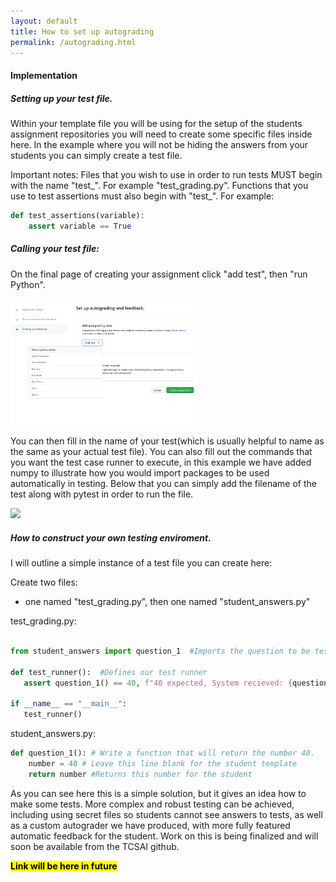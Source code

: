 ```yaml
---
layout: default
title: How to set up autograding
permalink: /autograding.html
---
```




#### Implementation
##### Setting up your test file.
Within your template file you will be using for the setup of the students assignment repositories you will need to create some specific files inside here.
In the example where you will not be hiding the answers from your students you can simply create a test file.

Important notes:
Files that you wish to use in order to run tests MUST begin with the name "test_". For example "test_grading.py".
Functions that you use to test assertions must also begin with "test_". For example:
```python
def test_assertions(variable):
	assert variable == True
```
##### Calling your test file:
On the final page of creating your assignment click "add test", then "run Python".

<img src="assets\images\Autograding_Initial.PNG" width=300px >

You can then fill in the name of your test(which is usually helpful to name as the same as your actual test file). You can also fill out the commands that you want the test case runner to execute, in this example we have added numpy to illustrate how you would import packages to be used automatically in testing.
Below that you can simply add the filename of the test along with pytest in order to run the file.

<img src="assets\images\Autograding_Details" width=300px >


##### How to construct your own testing enviroment.

I will outline a simple instance of a test file you can create here:

Create two files:

- one named "test_grading.py", then one named "student_answers.py"

test_grading.py:

```python

from student_answers import question_1  #Imports the question to be tested from the students file
  
def test_runner():  #Defines our test runner 
   assert question_1() == 40, f"40 expected, System recieved: {question_1()}" # Checks if the assertion is true or false.
  
if __name__ == "__main__":  
   test_runner()

```

student_answers.py:
```python
def question_1(): # Write a function that will return the number 40.  
    number = 40 # Leave this line blank for the student template 
    return number #Returns this number for the student
```


As you can see here this is a simple solution, but it gives an idea how to make some tests.
More complex and robust testing can be achieved, including using secret files so students cannot see answers to tests, as well as a custom autograder we have produced, with more fully featured automatic feedback for the student. 
Work on this is being finalized and will soon be available from the TCSAI github. 

<mark>**Link will be here in future**<mark>

